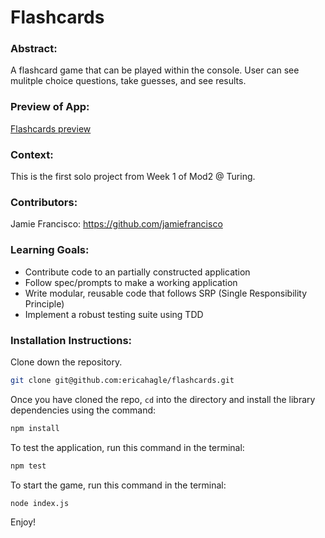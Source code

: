 # Flashcards

### Abstract:

A flashcard game that can be played within the console. User can see mulitple choice questions, take guesses, and see results.

### Preview of App:

[Flashcards preview](https://www.loom.com/share/16add3e771bb416ba2e292b2b8030b68?sid=fdf1217c-e85b-47c1-822c-387e6d82edec)

### Context:

This is the first solo project from Week 1 of Mod2 @ Turing. 

### Contributors:

Jamie Francisco: https://github.com/jamiefrancisco

### Learning Goals:

* Contribute code to an partially constructed application
* Follow spec/prompts to make a working application
* Write modular, reusable code that follows SRP (Single Responsibility Principle)
* Implement a robust testing suite using TDD


### Installation Instructions:

Clone down the repository.

```bash
git clone git@github.com:ericahagle/flashcards.git
```

Once you have cloned the repo, `cd` into the directory and install the library dependencies using the command:

```bash
npm install
```

To test the application, run this command in the terminal:

```bash
npm test
```

To start the game, run this command in the terminal:

```bash
node index.js
```
Enjoy!